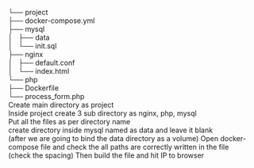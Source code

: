 └── project <br>
    ├── docker-compose.yml <br>
    ├── mysql <br>
    │   ├── data <br>
    │   └── init.sql <br>
    ├── nginx <br>
    │   ├── default.conf <br>
    │   └── index.html <br>
    └── php <br>
        ├── Dockerfile <br>
        └── process_form.php <br>
Create main directory as project <br>
Inside project create 3 sub directory as nginx, php, mysql <br>
Put all the files as per directory name <br>
create directory inside mysql named as data and leave it blank <br> (after we are going to bind the data directory as a volume)
Open docker-compose file and check the all paths are correctly written in the file <br> (check the spacing)
Then build the file and hit IP to browser <br>
